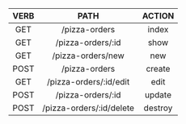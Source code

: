 |VERB  |PATH                    |ACTION |
|:----:|:----------------------:|:-----:|
|GET   |/pizza-orders           |index  |
|GET   |/pizza-orders/:id       |show   |
|GET   |/pizza-orders/new       |new    |
|POST  |/pizza-orders           |create |
|GET   |/pizza-orders/:id/edit  |edit   |
|POST  |/pizza-orders/:id       |update |
|POST  |/pizza-orders/:id/delete|destroy|

